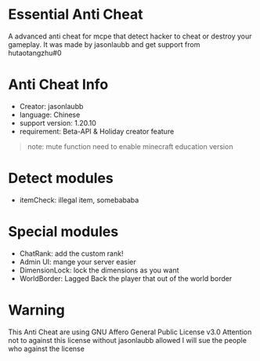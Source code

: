 # Essential Anti Cheat
A advanced anti cheat for mcpe that detect hacker to cheat or destroy your gameplay.
It was made by jasonlaubb and get support from hutaotangzhu#0
# Anti Cheat Info
- Creator: jasonlaubb
- language: Chinese
- support version: 1.20.10
- requirement: Beta-API & Holiday creator feature
> note: mute function need to enable minecraft education version
# Detect modules
- itemCheck:
illegal item, somebababa
# Special modules
- ChatRank: add the custom rank!
- Admin UI: mange your server easier
- DimensionLock: lock the dimensions as you want
- WorldBorder: Lagged Back the player that out of the world border
# Warning
This Anti Cheat are using GNU Affero General Public License v3.0
Attention not to against this license without jasonlaubb allowed
I will sue the people who against the license
